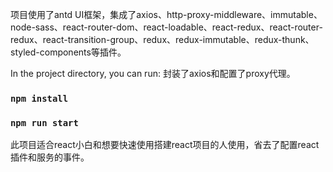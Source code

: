 项目使用了antd UI框架，集成了axios、http-proxy-middleware、immutable、node-sass、react-router-dom、react-loadable、react-redux、react-router-redux、react-transition-group、redux、redux-immutable、redux-thunk、styled-components等插件。

In the project directory, you can run:
封装了axios和配置了proxy代理。

### `npm install`
### `npm run start`
此项目适合react小白和想要快速使用搭建react项目的人使用，省去了配置react插件和服务的事件。